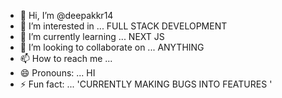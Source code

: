 - 👋 Hi, I’m @deepakkr14
- 👀 I’m interested in ... FULL STACK DEVELOPMENT
- 🌱 I’m currently learning ... NEXT JS
- 💞️ I’m looking to collaborate on ...  ANYTHING
- 📫 How to reach me ... 
- 😄 Pronouns: ... HI
- ⚡ Fun fact: ... 'CURRENTLY MAKING BUGS INTO FEATURES  '

<!---
deepakkr14/deepakkr14 is a ✨ special ✨ repository because its `README.md` (this file) appears on your GitHub profile.
You can click the Preview link to take a look at your changes.
--->
